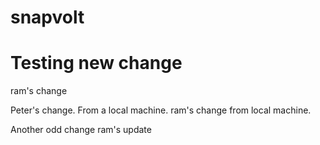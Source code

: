 # snapvolt

# Testing new change
ram's change


Peter's change. From a local machine.
ram's change from local machine.

Another odd change
ram's update